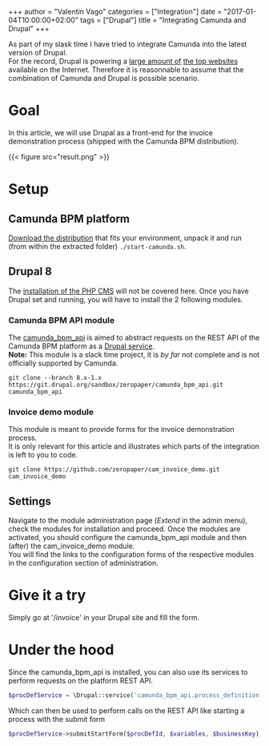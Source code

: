 +++
author = "Valentin Vago"
categories = ["Integration"]
date = "2017-01-04T10:00:00+02:00"
tags = ["Drupal"]
title = "Integrating Camunda and Drupal"
+++

As part of my slask time I have tried to integrate Camunda into the latest version of Drupal.  
For the record, Drupal is powering a [large amount of](https://w3techs.com/technologies/details/cm-drupal/all/all) [the top websites](https://trends.builtwith.com/cms/Drupal) available on the Internet.
Therefore it is reasonnable to assume that the combination of Camunda and Drupal is possible scenario.
<!--more-->

# Goal

In this article, we will use Drupal as a front-end for the invoice demonstration process (shipped with the Camunda BPM distribution).

{{< figure src="result.png" >}}

# Setup

## Camunda BPM platform

[Download the distribution](https://camunda.org/download) that fits your environment, unpack it and run (from within the extracted folder) `./start-camunda.sh`.

## Drupal 8

The [installation of the PHP CMS](https://www.drupal.org/docs/8/install) will not be covered here.
Once you have Drupal set and running, you will have to install the 2 following modules.

### Camunda BPM API module

The [camunda_bpm_api](https://www.drupal.org/sandbox/zeropaper/camunda_bpm_api) is aimed to abstract requests on the REST API of the Camunda BPM platform as a [Drupal service](https://api.drupal.org/api/drupal/core%21core.api.php/group/container/8.2.x).  
**Note:** This module is a slack time project, it is _by far_ not complete and is not officially supported by Camunda.

```
git clone --branch 8.x-1.x https://git.drupal.org/sandbox/zeropaper/camunda_bpm_api.git camunda_bpm_api
```

### Invoice demo module

This module is meant to provide forms for the invoice demonstration process.  
It is only relevant for this article and illustrates which parts of the integration is left to you to code.

```
git clone https://github.com/zeropaper/cam_invoice_demo.git cam_invoice_demo
```

## Settings

Navigate to the module administration page (_Extend_ in the admin menu), check the modules for installation and proceed.
Once the modules are activated, you should configure the camunda_bpm_api module and then (after) the cam_invoice_demo module.   
You will find the links to the configuration forms of the respective modules in the configuration section of administration.

# Give it a try

Simply go at '/invoice' in your Drupal site and fill the form.

# Under the hood

Since the camunda_bpm_api is installed, you can also use its services to perform requests on the platform REST API.

```php
$procDefService = \Drupal::service('camunda_bpm_api.process_definition');
```

Which can then be used to perform calls on the REST API like starting a process with the submit form

```php
$procDefService->submitStartForm($procDefId, $variables, $businessKey);
```

